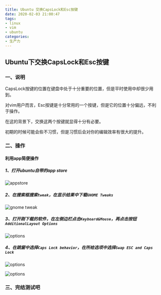 ```yaml
---
title: Ubuntu 交换CapsLock和Esc按键
date: 2020-02-03 21:00:47
tags:
- linux
- vim
- ubuntu
categories:
- 生产力
---
```


## Ubuntu下交换CapsLock和Esc按键

### 一、说明
CapsLock按键的位置在键盘中处于十分重要的位置，但是平时使用中却很少用到。

对vim用户而言，Esc按键是十分常用的一个按键，但是它的位置十分偏远，不利于操作。

在这的背景下，交换这两个按键就显得十分有必要。

初期的时候可能会些不习惯，但是习惯后会对你的编辑效率有很大的提升。

<!-- more -->

### 二、操作

#### 利用app简便操作

##### 1、打开ubuntu自带的app store
![appstore](/img/Ubuntu_swap_CaspLock&Esc/img1.png)


##### 2、在搜索框搜索```tweak```，在显示结果中下载```GNOME Tweaks```
![gnome tweak](/img/Ubuntu_swap_CaspLock&Esc/img2.png)


##### 3、打开刚下载的软件，在左侧边栏点击```Keyboard&Mouse```，再点击按钮```AdditionalLayout Options```
![options](/img/Ubuntu_swap_CaspLock&Esc/img3.png)


##### 4、在跳窗中选择```Caps Lock behavior```，在所给选项中选择```Swap ESC and Caps Lock```
![options](/img/Ubuntu_swap_CaspLock&Esc/img4.png)

![options](/img/Ubuntu_swap_CaspLock&Esc/img5.png)


### 三、完结测试吧
